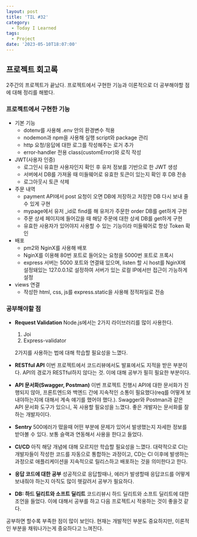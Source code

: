 ```yaml
---
layout: post
title: 'TIL #32'
category:
  - Today I Learned
tags:
  - Project
date: '2023-05-10T18:07:00'
---
```


## 프로젝트 회고록

2주간의 프로젝트가 끝났다. 프로젝트에서 구현한 기능과 이론적으로 더 공부해야할 점에 대해 정리를 해봤다.

### 프로젝트에서 구현한 기능

- 기본 기능
  - dotenv를 사용해 .env 안의 환경변수 적용
  - nodemon과 npm을 사용해 실행 script와 package 관리
  - http 요청/응답에 대한 로그를 작성해주는 로거 추가
  - error-handler 전용 class(customError)와 로직 작성
- JWT(사용자 인증)
  - 로그인시 유효한 사용자인지 확인 후 유저 정보를 기반으로 한 JWT 생성
  - 서버에서 DB를 가져올 때 미들웨어로 유효한 토큰이 있는지 확인 후 DB 전송
  - 로그아웃시 토큰 삭제
- 주문 내역
  - payment API에서 post 요청이 오면 DB에 저장하고 저장한 DB 다시 보내 줄 수 있게 구현
  - mypage에서 유저 \_id로 find를 해 유저가 주문한 order DB를 get하게 구현
  - 주문 상세 페이지에 들어갔을 때 해당 주문에 대한 상세 DB를 get하게 구현
  - 유효한 사용자가 있어야지 사용할 수 있는 기능이라 미들웨어로 항상 Token 확인
- 배포
  - pm2와 NginX를 사용해 배포
  - NginX를 이용해 80번 포트로 들어오는 요청을 5000번 포트로 프록시
  - express 서버는 5000 포트와 연결돼 있으며, listen 할 시 host를 NginX에 설정돼있는 127.0.0.1로 설정하여 서버가 있는 로컬 IP에서만 접근이 가능하게 설정
- views 연결
  - 작성한 html, css, js를 express.static을 사용해 정적파일로 전송

### 공부해야할 점

- **Request Validation**
  Node.js에서는 2가지 라이브러리를 많이 사용한다.

  1. Joi
  2. Express-validator

  2가지를 사용하는 법에 대해 학습할 필요성을 느꼈다.

- **RESTful API**
  이번 프로젝트에서 코드리뷰에서도 발표에서도 지적을 받은 부분이다. API의 경로가 RESTful하지 않다는 것. 이에 대해 공부가 필히 필요한 부분이다.

- **API 문서화(Swagger, Postman)**
  이번 프로젝트 진행시 API에 대한 문서화가 진행되지 않아, 프론트엔드와 백엔드 간에 지속적인 소통이 필요했다(req를 어떻게 보내야하는지에 대해서 계속 얘기를 했어야 했다.). Swagger와 Postman과 같은 API 문서화 도구가 있으니, 꼭 사용할 필요성을 느꼈다.
  좋은 개발자는 문서화를 잘하는 개발자이다.

- **Sentry**
  500에러가 떴을때 어떤 부분에 문제가 있어서 발생했는지 자세한 정보를 받아볼 수 있다. 보통 슬랙과 연동해서 사용을 한다고 들었다.

- **CI/CD**
  아직 해당 개념에 대해 모르지만 학습할 필요성을 느꼈다.
  대략적으로 CI는 개발자들이 작성한 코드를 자동으로 통합하는 과정이고, CD는 CI 이후에 발생하는 과정으로 애플리케이션을 지속적으로 릴리스하고 배포하는 것을 의미한다고 한다.

- **응답 코드에 대한 공부**
  성공적으로 응답할때나, 에러가 발생할때 응답코드를 어떻게 보내줘야 하는지 아직도 많이 헷갈려서 공부가 필요하다.

- **DB: 하드 딜리트와 소프트 딜리트**
  코드리뷰시 하드 딜리트와 소프트 딜리트에 대한 조언을 들었다. 이에 대해서 공부를 하고 다음 프로젝트시 적용하는 것이 좋을것 같다.

공부하면 할수록 부족한 점이 많이 보인다. 현재는 개발적인 부분도 중요하지만, 이론적인 부분을 채워나가는게 중요하다고 느껴진다.
